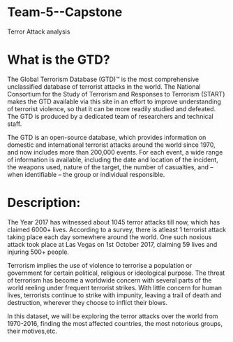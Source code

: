 # Team-5--Capstone
Terror Attack analysis
# What is the GTD?
The Global Terrorism Database (GTD)™ is the most comprehensive unclassified database of terrorist attacks in the world. The National Consortium for the Study of Terrorism and Responses to Terrorism (START) makes the GTD available via this site in an effort to improve understanding of terrorist violence, so that it can be more readily studied and defeated. The GTD is produced by a dedicated team of researchers and technical staff.

The GTD is an open-source database, which provides information on domestic and international terrorist attacks around the world since 1970, and now includes more than 200,000 events. For each event, a wide range of information is available, including the date and location of the incident, the weapons used, nature of the target, the number of casualties, and – when identifiable – the group or individual responsible.


# Description:
The Year 2017 has witnessed about 1045 terror attacks till now, which has claimed 6000+ lives. According to a survey, there is atleast 1 terrorist attack taking place each day somewhere around the world. One such noxious attack took place at Las Vegas on 1st October 2017, claiming 59 lives and injuring 500+ people.

Terrorism implies the use of violence to terrorise a population or government for certain political, religious or ideological purpose. The threat of terrorism has become a worldwide concern with several parts of the world reeling under frequent terrorist strikes. With little concern for human lives, terrorists continue to strike with impunity, leaving a trail of death and destruction, wherever they choose to inflict their blows.

In this dataset, we will be exploring the terror attacks over the world from 1970-2016, finding the most affected countries, the most notorious groups, their motives,etc.

